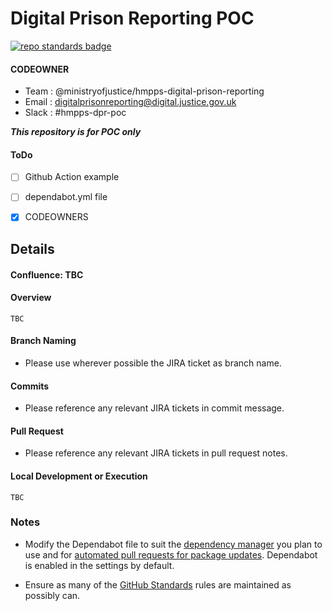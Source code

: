 # Digital Prison Reporting POC 

[![repo standards badge](https://img.shields.io/badge/dynamic/json?color=blue&style=for-the-badge&logo=github&label=MoJ%20Compliant&query=%24.data%5B%3F%28%40.name%20%3D%3D%20%22hmpps-digital-prison-reporting-poc%22%29%5D.status&url=https%3A%2F%2Foperations-engineering-reports.cloud-platform.service.justice.gov.uk%2Fgithub_repositories)](https://operations-engineering-reports.cloud-platform.service.justice.gov.uk/github_repositories#hmpps-digital-prison-reporting-poc "Link to report")

#### CODEOWNER  

- Team : @ministryofjustice/hmpps-digital-prison-reporting
- Email : digitalprisonreporting@digital.justice.gov.uk
- Slack : #hmpps-dpr-poc

***This repository is for POC only***


#### ToDo


- [ ] Github Action example
- [ ] dependabot.yml file
- [x] CODEOWNERS



## Details

#### Confluence: TBC
#### Overview
```
TBC
```


#### Branch Naming 

- Please use wherever possible the JIRA ticket as branch name.

#### Commits

- Please reference any relevant JIRA tickets in commit message.

#### Pull Request

- Please reference any relevant JIRA tickets in pull request notes.


#### Local Development or Execution

```
TBC
```

### Notes

- Modify the Dependabot file to suit the [dependency manager](https://docs.github.com/en/code-security/dependabot/dependabot-version-updates/configuration-options-for-the-dependabot.yml-file#package-ecosystem) you plan to use and for [automated pull requests for package updates](https://docs.github.com/en/code-security/supply-chain-security/keeping-your-dependencies-updated-automatically/enabling-and-disabling-dependabot-version-updates#enabling-dependabot-version-updates). Dependabot is enabled in the settings by default.

- Ensure as many of the [GitHub Standards](https://github.com/ministryofjustice/github-repository-standards) rules are maintained as possibly can.


